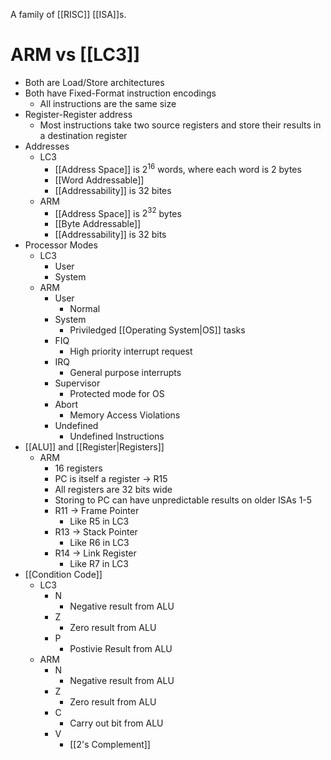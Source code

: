 A family of [[RISC]] [[ISA]]s.

# ARM vs [[LC3]]
* Both are Load/Store architectures
* Both have Fixed-Format instruction encodings
	* All instructions are the same size
* Register-Register address
	* Most instructions take two source registers and store their results in a destination register
* Addresses
	* LC3
		* [[Address Space]] is $2^{16}$ words, where each word is 2 bytes
		* [[Word Addressable]]
		* [[Addressability]] is 32 bites
	* ARM
		* [[Address Space]] is $2^{32}$ bytes
		* [[Byte Addressable]]
		* [[Addressability]] is 32 bits
* Processor Modes
	* LC3
		* User
		* System
	* ARM
		* User
			* Normal
		* System
			* Priviledged [[Operating System|OS]] tasks
		* FIQ
			* High priority interrupt request
		* IRQ
			* General purpose interrupts
		* Supervisor
			* Protected mode for OS
		* Abort
			* Memory Access Violations
		* Undefined
			* Undefined Instructions
* [[ALU]] and [[Register|Registers]]
	* ARM
		* 16 registers
		* PC is itself a register -> R15
		* All registers are 32 bits wide
		* Storing to PC can have unpredictable results on older ISAs 1-5
		* R11 -> Frame Pointer
			* Like R5 in LC3
		* R13 -> Stack Pointer
			* Like R6 in LC3
		* R14 -> Link Register
			* Like R7 in LC3
* [[Condition Code]]
	* LC3
		* N
			* Negative result from ALU
		* Z
			* Zero result from ALU
		* P
			* Postivie Result from ALU
	* ARM
		* N
			* Negative result from ALU
		* Z
			* Zero result from ALU
		* C
			* Carry out bit from ALU
		* V
			* [[2's Complement]]

